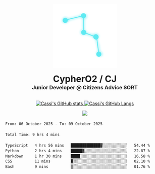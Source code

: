 <p align="center">
  <img src=Test(1).png alt="Logo Image" width="40%"/>
</p>
<h1 align="center" style="margin: 0 auto 0 auto;">CypherO2 / CJ</h1>
<h3 align="center" style="margin: 0 auto 0 auto;">Junior Developer @ Citizens Advice SORT</h3>
<br/>
<p align="center">
<a href="https://github.com/CypherO2">
  <img width="60%" align="center" src="https://github-readme-stats.vercel.app/api?username=CypherO2&show_icons=true&card_width=200&text_color=ffffff&icon_color=00ffff&bg_color=1c1917&title_color=00ffff" alt="Cassi's GitHub stats"/>
</a>
<a href="https://github.com/CypherO2">
  <img width="39%" align="center" src="https://github-readme-stats.vercel.app/api/top-langs?username=CypherO2&layout=compact&langs_count=8&card_width=100&text_color=ffffff&bg_color=1c1917&title_color=00ffff" alt="Cassi's GitHub Langs" />
</a>
</p>
<p align=center>
  <img src="https://github-readme-activity-graph.vercel.app/graph?username=CypherO2&theme=react&bg_color=1c1917&hide_border=false" width="99%"/>
</p>
<!--START_SECTION:waka-->

```txt
From: 06 October 2025 - To: 09 October 2025

Total Time: 9 hrs 4 mins

TypeScript   4 hrs 56 mins   █████████████▓░░░░░░░░░░░   54.44 %
Python       2 hrs 4 mins    █████▓░░░░░░░░░░░░░░░░░░░   22.87 %
Markdown     1 hr 30 mins    ████░░░░░░░░░░░░░░░░░░░░░   16.58 %
CSS          11 mins         ▓░░░░░░░░░░░░░░░░░░░░░░░░   02.10 %
Bash         9 mins          ▒░░░░░░░░░░░░░░░░░░░░░░░░   01.76 %
```

<!--END_SECTION:waka-->
